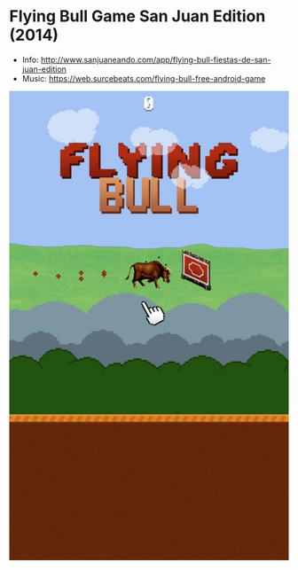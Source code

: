 # Flying Bull Game San Juan Edition (2014)

- Info: http://www.sanjuaneando.com/app/flying-bull-fiestas-de-san-juan-edition
- Music: https://web.surcebeats.com/flying-bull-free-android-game

<img src="screenshot.jpg">
